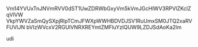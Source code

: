 Vm14YVUxTnJNVmRVV0dST1UwZDRWbGxyVm5kVmJGcHlWV3RPVlZKclZqVlVW
VkpYWVZaSmQySXpjRlpTCmJFWXpWWHBDVDJSV1RuUmxSM0JTQ2xaRVFUVlJN
bVIzWVcxV2RGUlVNRXREYmtZMFluYzlQUW9LZDJSdAoKa2lm

udi